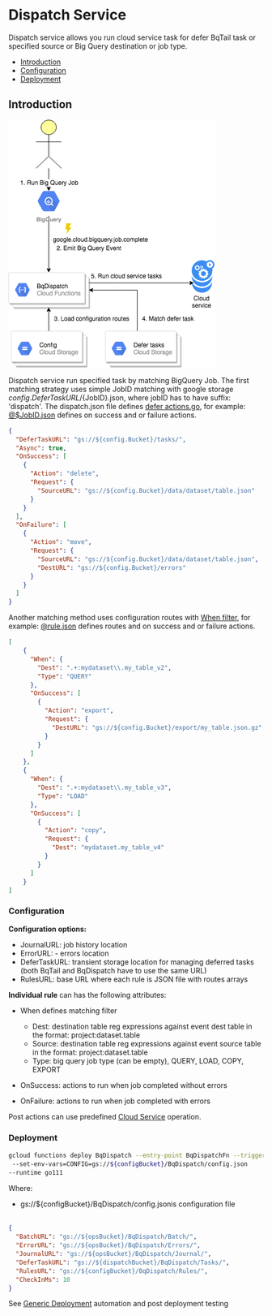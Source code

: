 # Dispatch Service

Dispatch service allows you run cloud service task for defer BqTail task or specified source or Big Query destination or job type.
  
- [Introduction](#introduction)
- [Configuration](#configuration)
- [Deployment](#deployment)

## Introduction 

![BqDispatch](../images/dispatch.png)  


Dispatch service run specified task by matching BigQuery Job.
The first matching strategy uses simple JobID matching with google storage ${config.DeferTaskURL}/${JobID}.json, where
jobID has to have suffix: 'dispatch'. The dispatch.json file defines [defer actions.go](../task/actions.go),
for example: [@$JobID.json](usage/dispatch.json) defines on success and or failure actions.

```json
{
  "DeferTaskURL": "gs://${config.Bucket}/tasks/",
  "Async": true,
  "OnSuccess": [
    {
      "Action": "delete",
      "Request": {
        "SourceURL": "gs://${config.Bucket}/data/dataset/table.json"
      }
    }
  ],
  "OnFailure": [
    {
      "Action": "move",
      "Request": {
        "SourceURL": "gs://${config.Bucket}/data/dataset/table.json",
        "DestURL": "gs://${config.Bucket}/errors"
      }
    }
  ]
}
``` 



Another matching method uses configuration routes with [When filter](config/filter.go), 
for example: [@rule.json](usage/rule.json) defines routes and on success and or failure actions.

```json
[
    {
      "When": {
        "Dest": ".+:mydataset\\.my_table_v2",
        "Type": "QUERY"
      },
      "OnSuccess": [
        {
          "Action": "export",
          "Request": {
            "DestURL": "gs://${config.Bucket}/export/my_table.json.gz"
          }
        }
      ]
    },
    {
      "When": {
        "Dest": ".+:mydataset\\.my_table_v3",
        "Type": "LOAD"
      },
      "OnSuccess": [
        {
          "Action": "copy",
          "Request": {
            "Dest": "mydataset.my_table_v4"
          }
        }
      ]
    }
]
``` 


### Configuration

**Configuration options:**

- JournalURL: job history location 
- ErrorURL: - errors location
- DeferTaskURL: transient storage location for managing deferred tasks (both BqTail and BqDispatch have to use the same URL) 
- RulesURL: base URL where each rule is JSON file with routes arrays
  
**Individual rule** can has the following attributes:


- When defines matching filter 
    - Dest: destination table reg expressions against event dest table in the format: project:dataset.table
    - Source: destination table reg expressions against event source table in the format: project:dataset.table
    - Type: big query job type (can be empty), QUERY, LOAD, COPY, EXPORT
    
- OnSuccess: actions to run when job completed without errors
- OnFailure: actions to run when job completed with errors


Post actions can use predefined [Cloud Service](../service/README.md) operation.

### Deployment

```bash
gcloud functions deploy BqDispatch --entry-point BqDispatchFn --trigger-resource projects/MY_PROJECT_ID/jobs/{jobId} --trigger-event google.cloud.bigquery.job.complete  \n
 --set-env-vars=CONFIG=gs://${configBucket}/BqDispatch/config.json
--runtime go111
```

Where:
- gs://${configBucket}/BqDispatch/config.jsonis configuration file
```json

{
  "BatchURL": "gs://${opsBucket}/BqDispatch/Batch/",
  "ErrorURL": "gs://${opsBucket}/BqDispatch/Errors/",
  "JournalURL": "gs://${opsBucket}/BqDispatch/Journal/",
  "DeferTaskURL": "gs://${dispatchBucket}/BqDispatch/Tasks/",
  "RulesURL": "gs://${configBucket}/BqDispatch/Rules/",
  "CheckInMs": 10
}
```

See [Generic Deployment](../deployment/README.md) automation and post deployment testing  